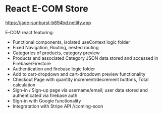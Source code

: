 # React E-COM Store

https://jade-sunburst-b894bd.netlify.app

E-COM react featuring:

- Functional components, isolated useContext logic folder
- Fixed Navigation, Routing, nested routing
- Categories of products, category preview
- Products and associated Category JSON data stored and accessed in Firebase/Firestore
- Authentication and firebase logic folder
- Add to cart-dropdown and cart-dropdown preview functionality
- Checkout Page with quantity increment/decrement buttons, Total calculation
- Sign-in / Sign-up page via username/email; user data stored and authenticated via firebase auth
- Sign-in with Google functionality
- Integratation with Stripe API //coming-soon
